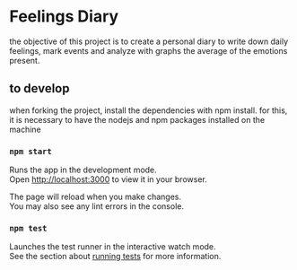 # Feelings Diary

the objective of this project is to create a personal diary to write down daily feelings, mark events and analyze with graphs the average of the emotions present.

## to develop

when forking the project, install the dependencies with npm install.
for this, it is necessary to have the nodejs and npm packages installed on the machine

### `npm start`

Runs the app in the development mode.\
Open [http://localhost:3000](http://localhost:3000) to view it in your browser.

The page will reload when you make changes.\
You may also see any lint errors in the console.

### `npm test`

Launches the test runner in the interactive watch mode.\
See the section about [running tests](https://facebook.github.io/create-react-app/docs/running-tests) for more information.

